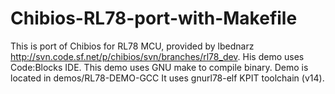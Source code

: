 Chibios-RL78-port-with-Makefile
===============================

This is port of Chibios for RL78 MCU, provided by 
lbednarz http://svn.code.sf.net/p/chibios/svn/branches/rl78_dev.
His demo uses Code:Blocks IDE. 
This demo uses GNU make to compile binary.
Demo is located in demos/RL78-DEMO-GCC
It uses gnurl78-elf KPIT toolchain (v14).

